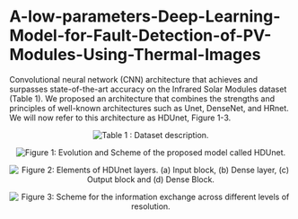 # A-low-parameters-Deep-Learning-Model-for-Fault-Detection-of-PV-Modules-Using-Thermal-Images
Convolutional neural network (CNN) architecture that achieves and surpasses state-of-the-art accuracy on the Infrared Solar Modules dataset (Table 1). We proposed an architecture that combines the strengths and principles of well-known architectures such as Unet, DenseNet, and HRnet. We will now refer to this architecture as HDUnet, Figure 1-3. 


<p align="center">
  <img src=https://github.com/KeonyJR/A-low-parameters-Deep-Learning-Model-for-Fault-Detection-of-PV-Modules-Using-Thermal-Images/assets/10182525/9cbc9b43-7104-47f5-9f47-0722adedab3a alt="Table 1 : Dataset description.">
</p>

<p align="center">
  <img src=https://github.com/KeonyJR/A-low-parameters-Deep-Learning-Model-for-Fault-Detection-of-PV-Modules-Using-Thermal-Images/assets/10182525/75bdb1ed-93b7-4bf8-a72a-98678eb408f0 alt="Figure 1: Evolution and Scheme of the proposed model called HDUnet.">
</p>

<p align="center">
  <img src=https://github.com/KeonyJR/A-low-parameters-Deep-Learning-Model-for-Fault-Detection-of-PV-Modules-Using-Thermal-Images/assets/10182525/0d08816e-8192-4955-9f6d-0b1dcc975634 alt="Figure 2: Elements of HDUnet layers. (a) Input block, (b) Dense layer, (c) Output block and (d) Dense Block.">
</p>

<p align="center">
  <img src=https://github.com/KeonyJR/A-low-parameters-Deep-Learning-Model-for-Fault-Detection-of-PV-Modules-Using-Thermal-Images/assets/10182525/2756ec4e-16a0-45a7-b8f1-7eb86a693df8 alt="Figure 3: Scheme for the information exchange across different levels of resolution.">
</p>

